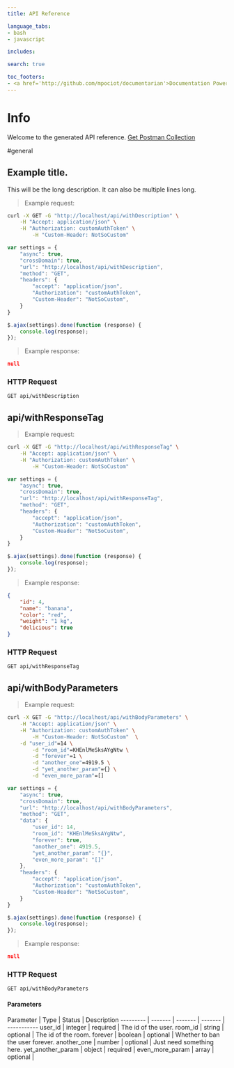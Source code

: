```yaml
---
title: API Reference

language_tabs:
- bash
- javascript

includes:

search: true

toc_footers:
- <a href='http://github.com/mpociot/documentarian'>Documentation Powered by Documentarian</a>
---
```

<!-- START_INFO -->
# Info

Welcome to the generated API reference.
[Get Postman Collection](http://localhost/docs/collection.json)

<!-- END_INFO -->

#general
<!-- START_264ee15c728df32e7ca6eedce5e42dcb -->
## Example title.

This will be the long description.
It can also be multiple lines long.

> Example request:

```bash
curl -X GET -G "http://localhost/api/withDescription" \
    -H "Accept: application/json" \
    -H "Authorization: customAuthToken" \
        -H "Custom-Header: NotSoCustom" 
```

```javascript
var settings = {
    "async": true,
    "crossDomain": true,
    "url": "http://localhost/api/withDescription",
    "method": "GET",
    "headers": {
        "accept": "application/json",
        "Authorization": "customAuthToken",
        "Custom-Header": "NotSoCustom",
    }
}

$.ajax(settings).done(function (response) {
    console.log(response);
});
```

> Example response:

```json
null
```

### HTTP Request
`GET api/withDescription`


<!-- END_264ee15c728df32e7ca6eedce5e42dcb -->

<!-- START_9cedd363be06f5512f9e844b100fcc9d -->
## api/withResponseTag

> Example request:

```bash
curl -X GET -G "http://localhost/api/withResponseTag" \
    -H "Accept: application/json" \
    -H "Authorization: customAuthToken" \
        -H "Custom-Header: NotSoCustom" 
```

```javascript
var settings = {
    "async": true,
    "crossDomain": true,
    "url": "http://localhost/api/withResponseTag",
    "method": "GET",
    "headers": {
        "accept": "application/json",
        "Authorization": "customAuthToken",
        "Custom-Header": "NotSoCustom",
    }
}

$.ajax(settings).done(function (response) {
    console.log(response);
});
```

> Example response:

```json
{
    "id": 4,
    "name": "banana",
    "color": "red",
    "weight": "1 kg",
    "delicious": true
}
```

### HTTP Request
`GET api/withResponseTag`


<!-- END_9cedd363be06f5512f9e844b100fcc9d -->

<!-- START_a25cb3b490fa579d7d77b386bbb7ec03 -->
## api/withBodyParameters

> Example request:

```bash
curl -X GET -G "http://localhost/api/withBodyParameters" \
    -H "Accept: application/json" \
    -H "Authorization: customAuthToken" \
        -H "Custom-Header: NotSoCustom"  \
    -d "user_id"=14 \
        -d "room_id"=KHEnlMeSksAYgNtw \
        -d "forever"=1 \
        -d "another_one"=4919.5 \
        -d "yet_another_param"={} \
        -d "even_more_param"=[] 
```

```javascript
var settings = {
    "async": true,
    "crossDomain": true,
    "url": "http://localhost/api/withBodyParameters",
    "method": "GET",
    "data": {
        "user_id": 14,
        "room_id": "KHEnlMeSksAYgNtw",
        "forever": true,
        "another_one": 4919.5,
        "yet_another_param": "{}",
        "even_more_param": "[]"
    },
    "headers": {
        "accept": "application/json",
        "Authorization": "customAuthToken",
        "Custom-Header": "NotSoCustom",
    }
}

$.ajax(settings).done(function (response) {
    console.log(response);
});
```

> Example response:

```json
null
```

### HTTP Request
`GET api/withBodyParameters`

#### Parameters

Parameter | Type | Status | Description
--------- | ------- | ------- | ------- | -----------
    user_id | integer |  required  | The id of the user.
    room_id | string |  optional  | The id of the room.
    forever | boolean |  optional  | Whether to ban the user forever.
    another_one | number |  optional  | Just need something here.
    yet_another_param | object |  required  | 
    even_more_param | array |  optional  | 

<!-- END_a25cb3b490fa579d7d77b386bbb7ec03 -->


